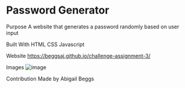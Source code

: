 # Password Generator

Purpose
A website that generates a password randomly based on user input

Built With
HTML
CSS
Javascript

Website
https://beggsaj.github.io/challenge-assignment-3/

Images
![image](https://user-images.githubusercontent.com/91335294/139591471-a13c158a-b2e5-45f6-a916-1b46637cc4ca.png)


Contribution
Made by Abigail Beggs
